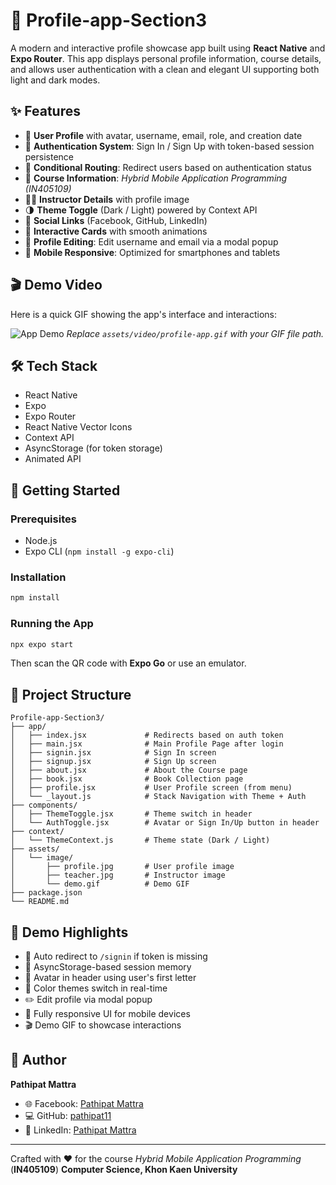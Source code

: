 # 📱 Profile-app-Section3

A modern and interactive profile showcase app built using **React Native** and **Expo Router**. This app displays personal profile information, course details, and allows user authentication with a clean and elegant UI supporting both light and dark modes.

## ✨ Features

* 👤 **User Profile** with avatar, username, email, role, and creation date
* 🔐 **Authentication System**: Sign In / Sign Up with token-based session persistence
* 🧠 **Conditional Routing**: Redirect users based on authentication status
* 📘 **Course Information**: *Hybrid Mobile Application Programming (IN405109)*
* 👨‍🏫 **Instructor Details** with profile image
* 🌗 **Theme Toggle** (Dark / Light) powered by Context API
* 🔗 **Social Links** (Facebook, GitHub, LinkedIn)
* 💬 **Interactive Cards** with smooth animations
* 📝 **Profile Editing**: Edit username and email via a modal popup
* 📱 **Mobile Responsive**: Optimized for smartphones and tablets

## 🎬 Demo Video

Here is a quick GIF showing the app's interface and interactions:

![App Demo](assets/video/profile-app.gif)
*Replace `assets/video/profile-app.gif` with your GIF file path.*

## 🛠️ Tech Stack

* React Native
* Expo
* Expo Router
* React Native Vector Icons
* Context API
* AsyncStorage (for token storage)
* Animated API

## 🚀 Getting Started

### Prerequisites

* Node.js
* Expo CLI (`npm install -g expo-cli`)

### Installation

```bash
npm install
```

### Running the App

```bash
npx expo start
```

Then scan the QR code with **Expo Go** or use an emulator.

## 🔄 Project Structure

```
Profile-app-Section3/
├── app/
│   ├── index.jsx             # Redirects based on auth token
│   ├── main.jsx              # Main Profile Page after login
│   ├── signin.jsx            # Sign In screen
│   ├── signup.jsx            # Sign Up screen
│   ├── about.jsx             # About the Course page
│   ├── book.jsx              # Book Collection page
│   ├── profile.jsx           # User Profile screen (from menu)
│   └── _layout.js            # Stack Navigation with Theme + Auth
├── components/
│   ├── ThemeToggle.jsx       # Theme switch in header
│   └── AuthToggle.jsx        # Avatar or Sign In/Up button in header
├── context/
│   └── ThemeContext.js       # Theme state (Dark / Light)
├── assets/
│   └── image/
│       ├── profile.jpg       # User profile image
│       ├── teacher.jpg       # Instructor image
│       └── demo.gif          # Demo GIF
├── package.json
└── README.md
```

## 🦠 Demo Highlights

* 🔄 Auto redirect to `/signin` if token is missing
* 🧮 AsyncStorage-based session memory
* 👤 Avatar in header using user's first letter
* 🎨 Color themes switch in real-time
* ✏️ Edit profile via modal popup
* 📱 Fully responsive UI for mobile devices
* 🎬 Demo GIF to showcase interactions

## 👤 Author

**Pathipat Mattra**

* 🌐 Facebook: [Pathipat Mattra](https://facebook.com/pathipat.mattra)
* 💻 GitHub: [pathipat11](https://github.com/pathipat11)
* 💼 LinkedIn: [Pathipat Mattra](https://linkedin.com/in/viixl)

---

Crafted with ❤️ for the course *Hybrid Mobile Application Programming* (**IN405109**)
**Computer Science, Khon Kaen University**
